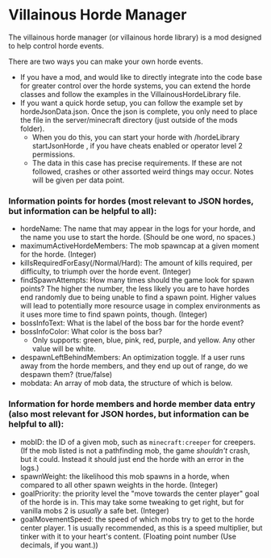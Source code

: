# Villainous Horde Manager

The villainous horde manager (or villainous horde library) is a mod designed to help control horde events.

There are two ways you can make your own horde events.
* If you have a mod, and would like to directly integrate into the code base for greater control over the horde systems, you can extend the horde classes and follow the examples in the VillainousHordeLibrary file.
* If you want a quick horde setup, you can follow the example set by hordeJsonData.json. Once the json is complete, you only need to place the file in the server/minecraft directory (just outside of the mods folder).
  * When you do this, you can start your horde with /hordeLibrary startJsonHorde <hordeName>, if you have cheats enabled or operator level 2 permissions.
  * The data in this case has precise requirements. If these are not followed, crashes or other assorted weird things may occur. Notes will be given per data point.
 
### Information points for hordes (most relevant to JSON hordes, but information can be helpful to all):
* hordeName: The name that may appear in the logs for your horde, and the name you use to start the horde. (Should be one word, no spaces.)
* maximumActiveHordeMembers: The mob spawncap at a given moment for the horde. (Integer)
* killsRequiredForEasy(/Normal/Hard): The amount of kills required, per difficulty, to triumph over the horde event. (Integer)
* findSpawnAttempts: How many times should the game look for spawn points? The higher the number, the less likely you are to have hordes end randomly due to being unable to find a spawn point. Higher values will lead to potentially more resource usage in complex environments as it uses more time to find spawn points, though. (Integer)
* bossInfoText: What is the label of the boss bar for the horde event?
* bossInfoColor: What color is the boss bar?
  * Only supports: green, blue, pink, red, purple, and yellow. Any other value will be white.
* despawnLeftBehindMembers: An optimization toggle. If a user runs away from the horde members, and they end up out of range, do we despawn them? (true/false)
* mobdata: An array of mob data, the structure of which is below.

### Information for horde members and horde member data entry (also most relevant for JSON hordes, but information can be helpful to all):
* mobID: the ID of a given mob, such as `minecraft:creeper` for creepers. (If the mob listed is not a pathfinding mob, the game *shouldn't* crash, but it could. Instead it should just end the horde with an error in the logs.)
* spawnWeight: the likelihood this mob spawns in a horde, when compared to all other spawn weights in the horde. (Integer)
* goalPriority: the priority level the "move towards the center player" goal of the horde is in. This may take some tweaking to get right, but for vanilla mobs 2 is *usually* a safe bet. (Integer)
* goalMovementSpeed: the speed of which mobs try to get to the horde center player. 1 is usually recommended, as this is a speed multiplier, but tinker with it to your heart's content. (Floating point number (Use decimals, if you want.))
